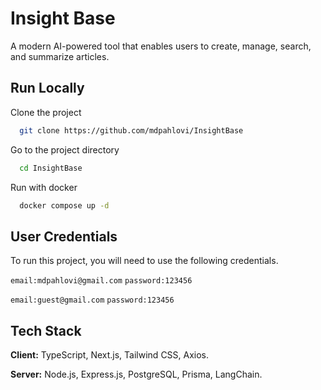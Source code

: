 # Insight Base

A modern AI-powered tool that enables users to create, manage, search, and summarize articles.

## Run Locally

Clone the project

```bash
  git clone https://github.com/mdpahlovi/InsightBase
```

Go to the project directory

```bash
  cd InsightBase
```

Run with docker

```bash
  docker compose up -d
```

## User Credentials

To run this project, you will need to use the following credentials.

`email:mdpahlovi@gmail.com`
`password:123456`

`email:guest@gmail.com`
`password:123456`

## Tech Stack

**Client:** TypeScript, Next.js, Tailwind CSS, Axios.

**Server:** Node.js, Express.js, PostgreSQL, Prisma, LangChain.
